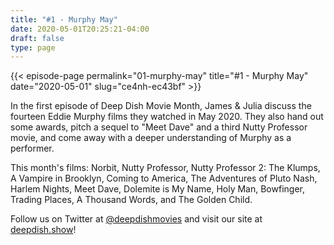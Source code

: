 ```yaml
---
title: "#1 - Murphy May"
date: 2020-05-01T20:25:21-04:00
draft: false
type: page
---
```


{{< episode-page permalink="01-murphy-may" title="#1 - Murphy May" date="2020-05-01" slug="ce4nh-ec43bf" >}}

In the first episode of Deep Dish Movie Month, James & Julia discuss the fourteen Eddie Murphy films they watched in May 2020. They also hand out some awards, pitch a sequel to "Meet Dave" and a third Nutty Professor movie, and come away with a deeper understanding of Murphy as a performer.

This month's films: Norbit, Nutty Professor, Nutty Professor 2: The Klumps, A Vampire in Brooklyn, Coming to America, The Adventures of Pluto Nash, Harlem Nights, Meet Dave, Dolemite is My Name, Holy Man, Bowfinger, Trading Places, A Thousand Words, and The Golden Child.

Follow us on Twitter at [@deepdishmovies](https://twitter.com/deepdishmovies) and visit our site at [deepdish.show](https://www.deepdish.show)!
